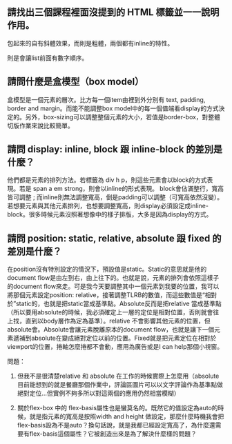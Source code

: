 ## 請找出三個課程裡面沒提到的 HTML 標籤並一一說明作用。
<em></em>包起來的自有斜體效果，而<strong></strong>則是粗體，兩個都有inline的特性。<ol></ol>則是會讓list前面有數字順序。

## 請問什麼是盒模型（box model）
盒模型是一個元素的層次。比方每一個item由裡到外分別有 text, padding, border and margin。而能不能調整box model中的每一個值端看display的方式決定的。另外，box-sizing可以調整整個元素的大小，若值是border-box，對整體切版作業來說比較簡單。


## 請問 display: inline, block 跟 inline-block 的差別是什麼？
他們都是元素的排列方法。若標籤為 div h p，則這些元素會以block的方式表現。若是 span a em strong，則會以inline的形式表現。 block會佔滿整行，寬高皆可調整 ; 而inline則無法調整寬高，倒是padding可以調整（可寬高依然沒變）。若想要元素與其他元素排列，也想要調整寬高，則display必須設定成inline-block。很多時候元素沒照著想像中的樣子排版，大多是因為display的方式。


## 請問 position: static, relative, absolute 跟 fixed 的差別是什麼？
在position沒有特別設定的情況下，預設值是static。Static的意思就是他的document flow是由左到右，由上往下的。也就是說，元素的排列會依照這樣子的document flow來走。可是我今天要調整其中一個元素到我要的位置，我可以將那個元素設定position: relative，接著調整TLRB的數值，而這些數值是“相對於”static的，也就是把static當成基準點。Absolute反而是把relative 當成基準點（所以要用absolute的時候，我必須確定上一層的定位是相對位置，否則就會往上找，直到以body層作為定為基準）。relative 不會影響其他元素的位置，但absolute會。Absolute會讓元素脫離原本的document flow，也就是讓下一個元素遞補到absolute在變成絕對定位以前的位置。Fixed就是把元素定位在相對於viewport的位置，捲軸怎麼捲都不會動，應用為廣告或是I can help那個小視窗。

問題：

1. 但我不是很清楚relative 和 absolute 在工作的時候實際上怎麼用（absolute目前能想到的就是餐廳那個作業中，評論區圖片可以以文字評論作為基準點做絕對定位...但實例不夠多所以對這兩個的應用仍然相當模糊）

2. 關於flex-box 中的 flex-basis屬性也是蠻莫名的。既然它的值設定為auto的時候，就是指元素的寬高是按照width and height 做設定，那麼什麼時機我會把flex-basis設為不是auto？換句話說，就是我都已經設定寬高了，為什麼還需要有flex-basis這個屬性？它被創造出來是為了解決什麼樣的問題？


